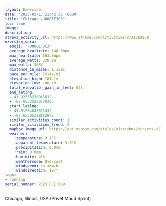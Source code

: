 ```yaml
---
layout: Exercise
date: '2023-03-15 21:42:36 +0000'
title: "Chicago \U0001F3C3"
toc: true
image:
description:
strava_activity_url: https://www.strava.com/activities/8721282978
exercise_data:
  emoji: "\U0001F3C3"
  average_heartrate: 148.3bpm
  max_heartrate: 163.0bpm
  average_watts: 320.1W
  max_watts: 368W
  distance_in_miles: 1.15mi
  pace_per_mile: 7m14s/mi
  elevation_high: 181.1m
  elevation_low: 180.1m
  total_elevation_gain_in_feet: 0ft
  end_latlng:
  - 41.92533276043832
  - -87.66325280070305
  start_latlng:
  - 41.91234843805432
  - -87.65305328182876
  similar_activities_count: 1
  similar_activities_trend: 0
  mapbox_image_url: https://api.mapbox.com/styles/v1/mapbox/streets-v11/static/path-5+787af2-1.0(_my~Ftw~uOq%40FIDGHa%40x%40eCdEkGrJmBzCEL%3FL%3FjABz%40DbAHd%40CNyBjDw%40bAcEfGgAnBY%5E%5Bj%40gCxDIDSBs%40CuB%40gPR),pin-s-s+e5b22e(-87.65323,41.91456),pin-s-f+89ae00(-87.66322999999997,41.92452)/auto/800x800?access_token=pk.eyJ1Ijoiam9zaGJlY2ttYW4iLCJhIjoiY205eWR2aDd1MWZ6djJrbXc4a3M0bWZleiJ9.XiG9OWkNcZk2QzjJbxLB4A
  weather:
    :temperature: 9.1°C
    :apparent_temperature: 3.0°C
    :precipitation: 0.0mm
    :rain: 0.0mm
    :humidity: 48%
    :weathercode: Overcast
    :windspeed: 26.3km/h
    :winddirection: 197°
tags:
- running
serial_number: 2023.ECE.069
---
```

Chicago, Illinois, USA (Privet Maud Sprint)
